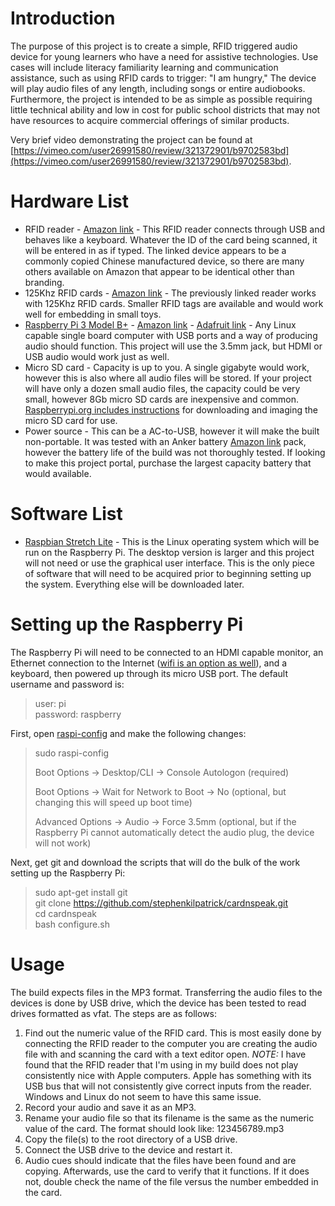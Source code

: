# Introduction
The purpose of this project is to create a simple, RFID triggered audio device for young learners who have a need for assistive technologies. Use cases will include literacy familiarity learning and communication assistance, such as using RFID cards to trigger: "I am hungry," The device will play audio files of any length, including songs or entire audiobooks. Furthermore, the project is intended to be as simple as possible requiring little technical ability and low in cost for public school districts that may not have resources to acquire commercial offerings of similar products.

Very brief video demonstrating the project can be found at [https://vimeo.com/user26991580/review/321372901/b9702583bd](https://vimeo.com/user26991580/review/321372901/b9702583bd).

# Hardware List
* RFID reader - [Amazon link](https://www.amazon.com/gp/product/B07B7H6CQ2/ref=ppx_yo_dt_b_asin_title_o03__o00_s00?ie=UTF8&psc=1) - This RFID reader connects through USB and behaves like a keyboard. Whatever the ID of the card being scanned, it will be entered in as if typed. The linked device appears to be a commonly copied Chinese manufactured device, so there are many others available on Amazon that appear to be identical other than branding.
* 125Khz RFID cards - [Amazon link](https://www.amazon.com/gp/product/B01M1L7NHI/ref=ppx_yo_dt_b_asin_title_o02__o00_s00?ie=UTF8&psc=1) - The previously linked reader works with 125Khz RFID cards. Smaller RFID tags are available and would work well for embedding in small toys.
* [Raspberry Pi 3 Model B+](https://www.raspberrypi.org/products/raspberry-pi-3-model-b-plus/) - [Amazon link](https://www.amazon.com/Raspberry-Pi-RASPBERRYPI3-MODB-1GB-Model-Motherboard/dp/B01CD5VC92/ref=sr_1_4/130-2520141-0674123?ie=UTF8&qid=1549577301&sr=8-4&keywords=raspberry+pi+3+model) - [Adafruit link](https://www.adafruit.com/product/3775) - Any Linux capable single board computer  with USB ports and a way of producing audio should function. This project will use the 3.5mm jack, but HDMI or USB audio would work just as well.
* Micro SD card - Capacity is up to you. A single gigabyte would work, however this is also where all audio files will be stored. If your project will have only a dozen small audio files, the capacity could be very small, however 8Gb micro SD cards are inexpensive and common. [Raspberrypi.org includes instructions](https://www.raspberrypi.org/documentation/installation/installing-images/) for downloading and imaging the micro SD card for use.
* Power source - This can be a AC-to-USB, however it will make the built non-portable. It was tested with an Anker battery [Amazon link](https://www.amazon.com/dp/B0194WDVHI/ref=cm_sw_em_r_mt_dp_U_NrCFCbC3TJBXR) pack, however the battery life of the build was not thoroughly tested. If looking to make this project portal, purchase the largest capacity battery that would available.

# Software List
* [Raspbian Stretch Lite](https://www.raspberrypi.org/downloads/raspbian/) - This is the Linux operating system which will be run on the Raspberry Pi. The desktop version is larger and this project will not need or use the graphical user interface. This is the only piece of software that will need to be acquired prior to beginning setting up the system. Everything else will be downloaded later.

# Setting up the Raspberry Pi
The Raspberry Pi will need to be connected to an HDMI capable monitor, an Ethernet connection to the Internet ([wifi is an option as well](https://www.raspberrypi.org/documentation/configuration/wireless/wireless-cli.md)), and a keyboard, then powered up through its micro USB port. The default username and password is:

> user: pi         
> password: raspberry

First, open [raspi-config](https://www.raspberrypi.org/documentation/configuration/raspi-config.md) and make the following changes:

> sudo raspi-config    
>    
> Boot Options -> Desktop/CLI -> Console Autologon (required)    
>     
> Boot Options -> Wait for Network to Boot -> No (optional, but changing this will speed up boot time)    
>       
> Advanced Options -> Audio -> Force 3.5mm (optional, but if the Raspberry Pi cannot automatically detect the audio plug, the device will not work)   

Next, get git and download the scripts that will do the bulk of the work setting up the Raspberry Pi:

> sudo apt-get install git  
> git clone https://github.com/stephenkilpatrick/cardnspeak.git   
> cd cardnspeak    
> bash configure.sh

# Usage
The build expects files in the MP3 format. Transferring the audio files to the devices is done by USB drive, which the device has been tested to read drives formatted as vfat. The steps are as follows:

1. Find out the numeric value of the RFID card. This is most easily done by connecting the RFID reader to the computer you are creating the audio file with and scanning the card with a text editor open. *NOTE:* I have found that the RFID reader that I'm using in my build does not play consistently nice with Apple computers. Apple has something with its USB bus that will not consistently give correct inputs from the reader. Windows and Linux do not seem to have this same issue.
2. Record your audio and save it as an MP3.
3. Rename your audio file so that its filename is the same as the numeric value of the card. The format should look like: 123456789.mp3
4. Copy the file(s) to the root directory of a USB drive.
5. Connect the USB drive to the device and restart it.
6. Audio cues should indicate that the files have been found and are copying. Afterwards, use the card to verify that it functions. If it does not, double check the name of the file versus the number embedded in the card.
